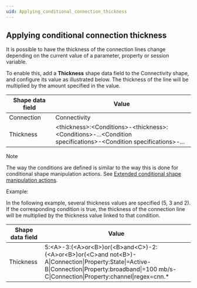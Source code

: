 ```yaml
---
uid: Applying_conditional_connection_thickness
---
```


## Applying conditional connection thickness

It is possible to have the thickness of the connection lines change depending on the current value of a parameter, property or session variable.

To enable this, add a **Thickness** shape data field to the Connectivity shape, and configure its value as illustrated below. The thickness of the line will be multiplied by the amount specified in the value.

| Shape data field | Value                                                                                                                    |
|------------------|--------------------------------------------------------------------------------------------------------------------------|
| Connection       | Connectivity                                                                                                             |
| Thickness        | \<thickness>:\<Conditions>-\<thickness>:\<Conditions>-...\<Condition <br>specifications>-\<Condition specifications>-... |

> [!NOTE]
> The way the conditions are defined is similar to the way this is done for conditional shape manipulation actions. See [Extended conditional shape manipulation actions](Extended_conditional_shape_manipulation_actions.md).

Example:

In the following example, several thickness values are specified (5, 3 and 2). If the corresponding condition is true, the thickness of the connection line will be multiplied by the thickness value linked to that condition.

| Shape data field | Value                                                                                                                                                                                                        |
|------------------|--------------------------------------------------------------------------------------------------------------------------------------------------------------------------------------------------------------|
| Thickness        | 5:\<A>-3:(\<A>or\<B>)or(\<B>and\<C>)-2:(\<A>or\<B>)or(\<C>and not\<B>)-<br>A\|Connection\|Property:State\|=Active-B\|Connection\|Property:broadband\|=100 mb/s-C\|Connection\|Property:channel\|regex=cnn.\* |
